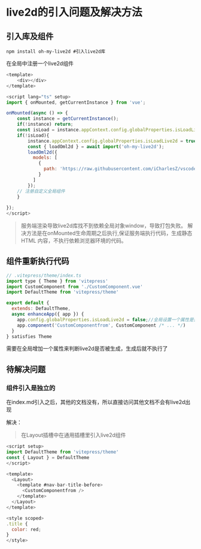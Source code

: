 # live2d的引入问题及解决方法

## 引入库及组件

```shell
npm install oh-my-live2d #引入live2d库
```

在全局中注册一个live2d组件
```js
<template>
    <div></div>
</template>

<script lang="ts" setup>
import { onMounted, getCurrentInstance } from 'vue';

onMounted(async () => {
    const instance = getCurrentInstance();
    if(!instance) return;
    const isLoad = instance.appContext.config.globalProperties.isLoadLive2d;
    if(!isLoad){
        instance.appContext.config.globalProperties.isLoadLive2d = true;
        const { loadOml2d } = await import('oh-my-live2d');
        loadOml2d({
          models: [
            {
              path: 'https://raw.githubusercontent.com/iCharlesZ/vscode-live2d-models/master/model-library/hijiki/hijiki.model.json'
            }
          ]
        });
    // 注册自定义全局组件
    }
   
});
</script>
```
> 服务端渲染导致live2d库找不到依赖全局对象window，导致打包失败。
> 解决方法是在onMounted生命周期之后执行,保证服务端执行代码，生成静态 HTML 内容，不执行依赖浏览器环境的代码。

## 组件重新执行代码

```js
// .vitepress/theme/index.ts
import type { Theme } from 'vitepress'
import CustomComponent from './CustomComponent.vue'
import DefaultTheme from 'vitepress/theme'

export default {
  extends: DefaultTheme,
  async enhanceApp({ app }) {
    app.config.globalProperties.isLoadLive2d = false;//全局设置一个属性是否加载live2d，避免重复加载
    app.component('CustomComponentfrom', CustomComponent /* ... */)
  }
} satisfies Theme
```

需要在全局增加一个属性来判断live2d是否被生成，生成后就不执行了


## 待解决问题

### 组件引入是独立的

在index.md引入之后，其他的文档没有，所以直接访问其他文档不会有live2d出现

解决：
> 在Layout插槽中在通用插槽里引入live2d组件
```js
<script setup>
import DefaultTheme from 'vitepress/theme'
const { Layout } = DefaultTheme
</script>

<template>
  <Layout>
    <template #nav-bar-title-before>
      <CustomComponentfrom />
    </template>
  </Layout>
</template>

<style scoped>
.title {
  color: red;
}
</style>
```
